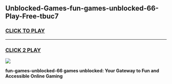 
## Unblocked-Games-fun-games-unblocked-66-Play-Free-tbuc7
<h3>
<a href="https://premium76.site?title=fun-games-unblocked-66&ref=20A">CLICK TO PLAY</a></h3>
<hr>

<h3>
<a href="https://premium76.site?title=fun-games-unblocked-66&ref=20A">CLICK 2 PLAY</a>
  
</h3>

<a href="https://premium76.site?title=fun-games-unblocked-66&ref=20A"><img src="https://clearcache.store/games.png"></a>


**fun-games-unblocked-66 games unblocked: Your Gateway to Fun and Accessible Online Gaming**
